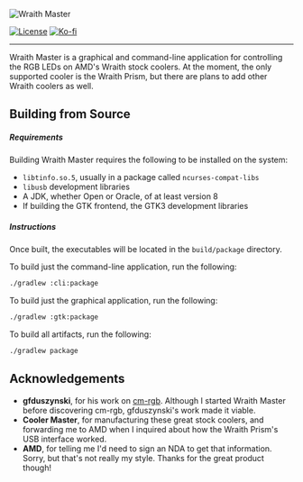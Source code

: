![Wraith Master][wraith-master-logo]

[![License][license-badge]](https://www.apache.org/licenses/LICENSE-2.0.html)
[![Ko-fi][kofi-badge]](https://ko-fi.com/serebit)

---

Wraith Master is a graphical and command-line application for controlling the RGB LEDs on AMD's Wraith stock coolers. At the moment, the only supported cooler is the Wraith Prism, but there are plans to add other Wraith coolers as well.

## Building from Source

##### Requirements

Building Wraith Master requires the following to be installed on the system:
- `libtinfo.so.5`, usually in a package called `ncurses-compat-libs`
- `libusb` development libraries
- A JDK, whether Open or Oracle, of at least version 8
- If building the GTK frontend, the GTK3 development libraries

##### Instructions

Once built, the executables will be located in the `build/package` directory.

To build just the command-line application, run the following:

```bash
./gradlew :cli:package
```

To build just the graphical application, run the following:

```bash
./gradlew :gtk:package
```

To build all artifacts, run the following:

```bash
./gradlew package
```

## Acknowledgements

- **gfduszynski**, for his work on [cm-rgb](https://github.com/gfduszynski/cm-rgb). Although I started Wraith Master before discovering cm-rgb, gfduszynski's work made it viable.
- **Cooler Master**, for manufacturing these great stock coolers, and forwarding me to AMD when I inquired about how the Wraith Prism's USB interface worked.
- **AMD**, for telling me I'd need to sign an NDA to get that information. Sorry, but that's not really my style. Thanks for the great product though!

[wraith-master-logo]: https://serebit.com/images/wraith-master-banner-nopad.svg "Wraith Master"
[license-badge]: https://img.shields.io/badge/License-Apache%202.0-lightgrey.svg "License"
[kofi-badge]: https://img.shields.io/badge/-ko--fi-ff5f5f?logo=ko-fi&logoColor=white "Ko-fi"
